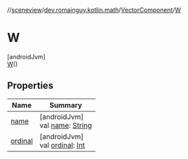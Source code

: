 //[sceneview](../../../../index.md)/[dev.romainguy.kotlin.math](../../index.md)/[VectorComponent](../index.md)/[W](index.md)

# W

[androidJvm]\
[W](index.md)()

## Properties

| Name | Summary |
|---|---|
| [name](../../../io.github.sceneview.texture/-texture-loader/-texture-type/-c-o-l-o-r/index.md#-372974862%2FProperties%2F-1571379623) | [androidJvm]<br>val [name](../../../io.github.sceneview.texture/-texture-loader/-texture-type/-c-o-l-o-r/index.md#-372974862%2FProperties%2F-1571379623): [String](https://kotlinlang.org/api/latest/jvm/stdlib/kotlin/-string/index.html) |
| [ordinal](../../../io.github.sceneview.texture/-texture-loader/-texture-type/-c-o-l-o-r/index.md#-739389684%2FProperties%2F-1571379623) | [androidJvm]<br>val [ordinal](../../../io.github.sceneview.texture/-texture-loader/-texture-type/-c-o-l-o-r/index.md#-739389684%2FProperties%2F-1571379623): [Int](https://kotlinlang.org/api/latest/jvm/stdlib/kotlin/-int/index.html) |
